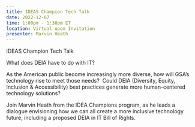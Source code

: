 ```yaml
---
title: IDEAS Champion Tech Talk
date: 2022-12-07
time: 1:00pm - 1:30pm ET
location: Virtual upon Invitation
presenter: Marvin Heath
---
```

<!--StartFragment-->

I﻿DEAS Champion Tech Talk 

What does DEIA have to do with IT?

As the American public become increasingly more diverse, how will GSA’s technology rise to meet those needs?  Could DEIA (Diversity, Equity, Inclusion & Accessibility) best practices generate more human-centered technology solutions? 

Join Marvin Heath from the IDEA Champions program, as he leads a dialogue envisioning how we can all create a more inclusive technology future, including a proposed DEIA in IT Bill of Rights.

 



<!--EndFragment-->